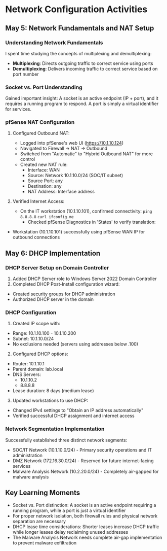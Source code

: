 # Network Configuration Activities

## May 5: Network Fundamentals and NAT Setup

### Understanding Network Fundamentals

I spent time studying the concepts of multiplexing and demultiplexing:

- **Multiplexing**: Directs outgoing traffic to correct service using ports
- **Demultiplexing**: Delivers incoming traffic to correct service based on port number

### Socket vs. Port Understanding

Gained important insight: A socket is an active endpoint (IP + port), and it requires a running program to respond. A port is simply a virtual identifier for services.

### pfSense NAT Configuration

1. Configured Outbound NAT:

   - Logged into pfSense's web UI (https://10.1.10.124)
   - Navigated to Firewall → NAT → Outbound
   - Switched from "Automatic" to "Hybrid Outbound NAT" for more control
   - Created new NAT rule:
     - Interface: WAN
     - Source: Network 10.1.10.0/24 (SOC/IT subnet)
     - Source Port: any
     - Destination: any
     - NAT Address: Interface address

2. Verified Internet Access:
   - On the IT workstation (10.1.10.101), confirmed connectivity:
     `ping 8.8.8.8`
     `curl ifconfig.me`
     - Checked pfSense Diagnostics in 'States' to verify translation:

- Workstation (10.1.10.101) successfully using pfSense WAN IP for outbound connections

## May 6: DHCP Implementation

### DHCP Server Setup on Domain Controller

1. Added DHCP Server role to Windows Server 2022 Domain Controller
2. Completed DHCP Post-Install configuration wizard:

- Created security groups for DHCP administration
- Authorized DHCP server in the domain

### DHCP Configuration

1. Created IP scope with:

- Range: 10.1.10.100 - 10.1.10.200
- Subnet: 10.1.10.0/24
- No exclusions needed (servers using addresses below .100)

2. Configured DHCP options:

- Router: 10.1.10.1
- Parent domain: lab.local
- DNS Servers:
  - 10.1.10.2
  - 8.8.8.8
- Lease duration: 8 days (medium lease)

3. Updated workstations to use DHCP:

- Changed IPv4 settings to "Obtain an IP address automatically"
- Verified successful DHCP assignment and internet access

### Network Segmentation Implementation

Successfully established three distinct network segments:

- SOC/IT Network (10.1.10.0/24) - Primary security operations and IT administration
- DMZ Network (172.16.30.0/24) - Reserved for future internet-facing services
- Malware Analysis Network (10.2.20.0/24) - Completely air-gapped for malware analysis

## Key Learning Moments

- Socket vs. Port distinction: A socket is an active endpoint requiring a running program, while a port is just a virtual identifier
- For proper network isolation, both firewall rules and physical network separation are necessary
- DHCP lease time considerations: Shorter leases increase DHCP traffic while longer leases delay reclaiming unused addresses
- The Malware Analysis Network needs complete air-gap implementation to prevent malware exfiltration

